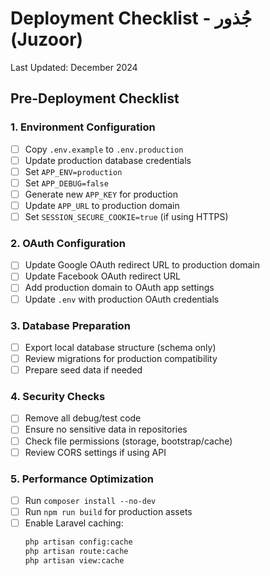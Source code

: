 # Deployment Checklist - جُذور (Juzoor)

Last Updated: December 2024

## Pre-Deployment Checklist

### 1. Environment Configuration

-   [ ] Copy `.env.example` to `.env.production`
-   [ ] Update production database credentials
-   [ ] Set `APP_ENV=production`
-   [ ] Set `APP_DEBUG=false`
-   [ ] Generate new `APP_KEY` for production
-   [ ] Update `APP_URL` to production domain
-   [ ] Set `SESSION_SECURE_COOKIE=true` (if using HTTPS)

### 2. OAuth Configuration

-   [ ] Update Google OAuth redirect URL to production domain
-   [ ] Update Facebook OAuth redirect URL
-   [ ] Add production domain to OAuth app settings
-   [ ] Update `.env` with production OAuth credentials

### 3. Database Preparation

-   [ ] Export local database structure (schema only)
-   [ ] Review migrations for production compatibility
-   [ ] Prepare seed data if needed

### 4. Security Checks

-   [ ] Remove all debug/test code
-   [ ] Ensure no sensitive data in repositories
-   [ ] Check file permissions (storage, bootstrap/cache)
-   [ ] Review CORS settings if using API

### 5. Performance Optimization

-   [ ] Run `composer install --no-dev`
-   [ ] Run `npm run build` for production assets
-   [ ] Enable Laravel caching:
    ```bash
    php artisan config:cache
    php artisan route:cache
    php artisan view:cache
    ```
